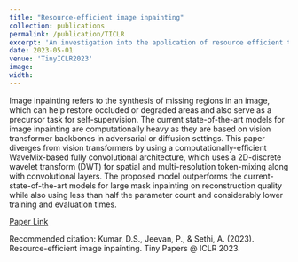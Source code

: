 ```yaml
---
title: "Resource-efficient image inpainting"
collection: publications
permalink: /publication/TICLR
excerpt: 'An investigation into the application of resource efficient token mixing networks (Metaformers), for generative task of image inpainting.'
date: 2023-05-01
venue: 'TinyICLR2023'
image: 
width: 
---
```

Image inpainting refers to the synthesis of missing regions in an image, which can help restore occluded or degraded areas and also serve as a precursor task for self-supervision. The current state-of-the-art models for image inpainting are computationally heavy as they are based on vision transformer backbones in adversarial or diffusion settings. This paper diverges from vision transformers by using a computationally-efficient WaveMix-based fully convolutional architecture, which uses a 2D-discrete wavelet transform (DWT) for spatial and multi-resolution token-mixing along with convolutional layers. The proposed model outperforms the current-state-of-the-art models for large mask inpainting on reconstruction quality while also using less than half the parameter count and considerably lower training and evaluation times. 

[Paper Link](https://openreview.net/forum?id=OJILbuOodvm)

Recommended citation: Kumar, D.S., Jeevan, P., & Sethi, A. (2023). Resource-efficient image inpainting. Tiny Papers @ ICLR 2023.